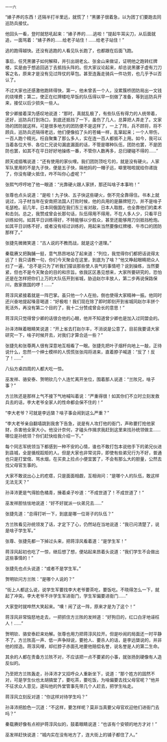     一一六 

   “婊子养的东西！还隔半打半里远，就慌了！”黑骡子很着急，以为团丁们要跑去同巡防兵接仗。

   他回头一看，登时就怒吼起来：“婊子养的……逃啦！”提起牛耳尖刀，从后面就追，一面骂着：“婊子养的……给老子站住！……给老子站住！”

   逃的跑得越快。还没有逃跑的人看见队长跑了，也都跟在后面飞跑。

   事后，任凭黑骡子如何解释，并引出胡老幺、张金山来做证，证明他之跑转红牌楼，实是由于想追回逃丁去抵挡头阵的。但大家议论起来，却总说黑骡子虚有刀刀客之名，原来才是没有见过阵仗的草包。甚至连轰走骑兵一件功劳，也几乎予以否认了。

   不过大家也还感激他跑转得快，第一，他未曾丢一个人，没累簇桥团防局出一文钱的烧埋费；第二，使正在红牌楼吃早饭的队伍得以早一刻做了准备，等到巡防兵开来，接仗以后少损失一些人。

   曾少卿接着深为感叹地说道：“那时，真就乱极了，有些队伍有得力的人统带着，还好，巡防兵打到场口，到底还抵挡了一下，虽伤了几人，总算把人弄走了。文家场的团防就这样。可是很多地方的团防便不是这样了，一上了阵，兵不顾将，将不顾兵，巡防兵还隔得老远，他们便像掐了头的苍蝇一样，乱窜起来；一个人带伤，一百人跑个精光。枉自聚集了那么多人，实在连一百人都抵不上用。如今，我可以当着各位大爷、各位仁兄说句漏底漏面的话，不管是哪种队伍，团防也罢，不是团防也罢，如其不在平日好好地操练一番，不管你人数再多，总归硬碰不得的……”

   顾天成插嘴说道：“还有使用的家伙哩。我们团防顶吃亏的，就是没有硬火。人家军队里用的不是九子快，便是五子快，隔他妈的一帽子远，噼里啪啦就给你递拢了，你没有硬火抵住，咋不叫你心虚呢？”

   张熙气哼哼地了他一眼道：“光靠硬火跟人家拼，那还叫啥子本事哟！”

   张尊也点头说道：“是啦！九子快、五子快这些硬火，倒不完全靠得住。书本上就说过，冯子材当年在安南把法国人打败时候，他的兵用的是藤牌短刀，并不是啥子毛瑟枪。前几年，日本同俄国在我们东三省对敌，日本人取胜，也全靠他们的柔术和击剑。总之，我赞成曾会长那句话，队伍得用不得用，不在人多人少，只看平日训练如何。如其平日训练得好，不特能够以少胜众，甚至还能够用刀剑抵挡枪炮。如其平日训练不好，或者没有经过训练的，用起来当然要像红牌楼、牛市口的团防那样了。”

   张捷先微微笑道：“古人说的不教而战，就是这个道理。”

   秦载赓又把胸脯一挺，意气昂昂地站了起来道：“列位，我觉得你们都把话说得太远了！我只请教一句，你们今天聚会在这里，到底为了啥？”他又睁起眼睛把众人扫了一遍，“总不是只为了听我们摆谈那些使人丧气的事情吧？说到操练，当然要紧，但也不是今天聚会的目的和宗旨。依我区区愚见想来，大家所要研究的，恐怕还是在怎样把你们上万的大队伍开到省城，胁迫赵尔丰放人，第二步再说保路保川，救家救国的啰！……”

   蒋淳风紧接着就是一阵巴掌。虽只他一个人在拍，倒也使得大家精神一振。他同时还兴奋地提起嗓音喝道：“好极啦！我们现在除了即时即刻开到省城同赵尔丰拼个死活外，再没有第二个目的了，我十二分赞成曾会长的意思！”

   蒋淳风只觉得曾少卿的话很合他的心眼，他并不知道曾少卿也是加入过同盟会的。

   孙泽沛眯着眼睛笑说道：“开上省去打赵尔丰，不消说是公意了。目前我要请大家研究一下，啥子时候开去，对我们才算合适一些？”

   张捷先和张尊两人很有深意地互相看了一眼。张捷先把叶子烟杆向地上一敲，正待说什么，忽然一个绅士模样的人慌慌张张闯将进来，直着脖子喊道：“反了！反了！……”

   八仙方桌四周的人都大吃一惊。

   巫发祥、骆安泰、贺明钦几个人连忙离开坐位，围着那人说道：“兰陔兄，啥子事？”

   方兰陔还是那样上气不接下气地喊叫着说：“严重得很！如其你们不立时立刻发救兵去的话，李大老爷全家人的性命都会保不住的！”

   “李大老爷？可就是李远棨？啥子事会闹到这么严重？”

   “李大老爷亲自翻墙跳到我舍下告急，说是有人攻打他的衙门，声称要打抢他家财，杀害他全家大小。他没计奈何，才磕头作揖求我赶到这里来找孙统领做主……哪位是孙统领？你们赶快给我介绍一下。”

   每个同志军统领当下都感到一种不安的心情，谁也不敢打包本说他手下的弟兄伙进到县城，全是循规蹈矩的人。但是大家也非常诧异，即使有些弟兄行为不好，普通也只是打堂倌、骂水烟，在买卖上捡点小便宜罢了，不会有那么大的胆量，公然去找父母官生事的。

   大家不敢说出心上的疙瘩，只是面面相觑，互相询问：“是哪个人的队伍，敢这样无法无天？”

   孙泽沛更是气得脸色橘青，捶着桌子吵道：“不成世道了！不成世道了！”

   巫发祥胆怯怯地说道：“好不好就派一伙弟兄去……”

   张捷先道：“总得打听一下，到底是哪一位哥子的队伍？”

   方兰陔看见孙统领发了话，才定下了心，仍然站在当地说道：“我已问清楚了，说是啥子学生军。”

   张尊、张捷先都一下掉过头来，把蒋淳风看着道：“是学生军！”

   蒋淳风起初也吃了一惊，继后想了想，便站起来昂着头说道：“我们学生不会做出这些事情的！”

   张捷先也点头说道：“或者不是学生军。”

   贺明钦问方兰陔：“是哪个人说的？”

   “街上人都这么说，说学生军要找李大老爷要茶吃，要饭吃。不晓得怎么一下，就起了冲突。李大老爷不许学生军进衙门，学生军偏要进衙门……”

   大家登时就哗然大笑起来。“噢！闹了这一阵，原来才是为了这个！”

   蒋淳风非常恼怒地走去，一把抓住方兰陔的发辫道：“好狗日的，红口白牙地诬枉人！……”

   贺明钦、骆安泰赶来劝解。张尊也用力把蒋淳风拉开。但是吵闹的局面还一时平静不了。方兰陔高一声、低一声争辩说，要抢人、要杀人的话，是李远棨说的，并非他的捏造。蒋淳风哩，却红脖子赤面孔地要他赔偿名誉，说名誉是人的第二生命。

   其余的人都在责备方兰陔不对，不应该把一点不要紧的小事，就张扬到硬像有人造反似的。

   乃至把方兰陔轰走，孙泽沛才又招呼众人重新坐下，说道：“那个姓方的固然不对，可是学生伙也太胡搞堂了，要吃茶，要吃饭，为啥偏要去找父母官呢？”他并不征求众人意见，遂叫他的外堂管事先带几个人赶去，把学生吆走。

   蒋淳风立刻反对道：“你这样对待学生吗？”

   孙泽沛把脸色一沉道：“不这样，要怎样呢？莫非当真要父母官欢迎他们进衙门去吗？”

   秦载赓好像有点袒护蒋淳风似的，鼓着眼睛说道：“也该有个安顿的地方才对！”

   巫发祥赶快说道：“城内实在没有地方了，连大街上的铺子都住了人。”

